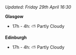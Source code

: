 *Updated: Friday 29th April 16:30*

**Glasgow**

* 17h - 4h: :partly_sunny: Partly Cloudy

**Edinburgh**

* 17h - 4h: :partly_sunny: Partly Cloudy
